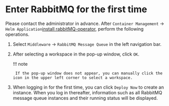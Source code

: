 # Enter RabbitMQ for the first time

Please contact the administrator in advance. After `Container Management` -> `Helm Application`[install rabbitMQ-operator](../quickstart/install.md), perform the following operations.

1. Select `Middleware` -> `RabbitMQ Message Queue` in the left navigation bar.

    

2. After selecting a workspace in the pop-up window, click `OK`.

    

    !!! note
    
        If the pop-up window does not appear, you can manually click the icon in the upper left corner to select a workspace.

    

3. When logging in for the first time, you can click `Deploy Now` to create an instance. When you log in thereafter, information such as all RabbitMQ message queue instances and their running status will be displayed.

    